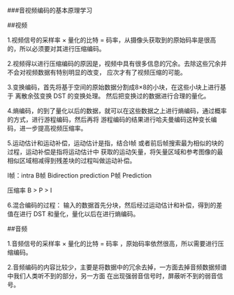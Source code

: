 ###音视频编码的基本原理学习


##视频

1.视频信号的采样率 × 量化的比特  = 码率，从摄像头获取到的原始码率是很高的，所以必须要对其进行压缩编码。

2.视频得以进行压缩编码的原因是，视频中具有很多信息的冗余。去除这些冗余并不会对视频数据有特别明显的改变，
应次才有了视频压缩的可能。

3.变换编码，首先将基于空间的原始数据分割成8×8的小块，在这些小块上进行基于 离散余弦变换 DST 的变换处理。
然后把变换过的数据进行合理的量化。

4.熵编码，的到了量化以后的数据，就可以在这些数据之上进行熵编码，通过概率的方式，进行游程编码，然后再将
游程编码的结果进行哈夫曼编码这种变长编码，进一步提高视频压缩率。

5.运动估计和运动补偿，运动估计是指，结合I帧 或者前后帧搜索最为相似的块的过程，运动补偿是指将运动估计中
获取的运动矢量，将矢量区域和参考图像的最相似区域相减得到残差块的过程叫做运动补偿。

I帧：intra B帧 Bidirection prediction P帧 Prediction 

压缩率 B > P > I

6.混合编码的过程：
	输入的数据首先分块，然后经过运动估计和补偿，得到的差值在进行 DST 和量化，量化以后在进行熵编码。

##音频

1.音频信号的采样率 × 量化的比特 = 码率 ，原始码率依然很高，所以需要进行压缩编码。

2.音频编码的内容比较少，主要是将数据中的冗余去掉，一方面去掉音频数据频谱中我们人类听不到的部分，另一方面
在出现强弱音信号时，屏蔽听不到的弱音信号。



